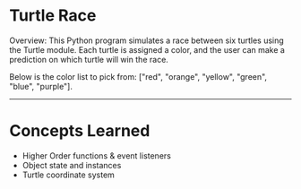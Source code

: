 # Turtle Race
Overview: This Python program simulates a race between six turtles using the Turtle module. Each turtle is assigned a color, and the user can make a prediction on which turtle will win the race.

Below is the color list to pick from: ["red", "orange", "yellow", "green", "blue", "purple"].

---
# Concepts Learned
- Higher Order functions & event listeners
- Object state and instances
- Turtle coordinate system
